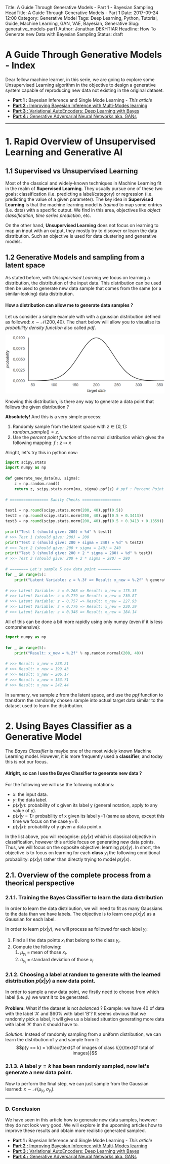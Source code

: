 Title: A Guide Through Generative Models - Part 1 - Bayesian Sampling
HeadTitle: A Guide Through Generative Models - Part 1
Date: 2017-09-24 12:00
Category: Generative Model
Tags: Deep Learning, Python, Tutorial, Guide, Machine Learning, GAN, VAE, Bayesian, Generative
Slug: generative_models-part1
Author: Jonathan DEKHTIAR
Headline: How To Generate new Data with Bayesian Sampling
Status: draft

# A Guide Through Generative Models - Index

Dear fellow machine learner, in this serie, we are going to explore some Unsupervised Learning algorithm in the objective to design a generative system capable of reproducing new data not existing in the original dataset.

* **Part 1 :** Bayesian Inference and Single Mode Learning - *This article*
* [**Part 2 :** Improving Bayesian Inference with Multi-Modes learning](#Coming_Soon)
* [**Part 3 :** Variational AutoEncoders: Deep Learning with Bayes](#Coming_Soon)
* [**Part 4 :** Generative Adversarial Neural Networks aka. GANs](#Coming_Soon)

---

# 1. Rapid Overview of Unsupervised Learning and Generative AI

## 1.1 Supervised vs Unsupervised Learning

Most of the classical and widely-known techniques in Machine Learning fit in the realm of **Supervised Learning**. They usually pursue one of these two goals: classification (i.e. predicting a label/category) or regression (i.e. predicting the value of a given parameter). The key idea in **Supervised Learning** is that the machine learning model is *trained* to map some entries (i.e. data) with a specific output. We find in this area, objectives like *object classification*, *time series prediction*, etc.

On the other hand, **Unsupervised Learning** does not focus on learning to map an input with an output, they mostly try to discover or learn the data distribution. Such an objective is used for data clustering and generative models.

## 1.2 Generative Models and sampling from a latent space

As stated before, with *Unsupervised Learning* we focus on learning a distribution, the distribution of the input data. This distribution can be used then be used to generate new data sample that comes from the same (or a similar-looking) data distribution.

#### How a distribution can allow me to generate data samples ?

Let us consider a simple example with with a gaussian distribution defined as followed: $x \sim \mathcal{N} (200, 40)$.
The chart below will allow you to visualise its *probability density function* also called *pdf*.

<center><img alt="gaussian distribution" src="/images/generative_models-part1/gaussian_distribution.png" style="max-height: 250px;"></center>

Knowing this distribution, is there any way to generate a data point that follows the given distribution ?

**Absolutely!** And this is a very simple process:

1. Randomly sample from the latent space with $z \in [0, 1]$: $random\_sample() = z$.
2. Use the *percent point function* of the normal distribution which gives the following mapping: $f: z \mapsto x$

Alright, let's try this in python now:

```python
import scipy.stats
import numpy as np

def generate_new_data(mu, sigma):
    z = np.random.rand()
    return z, scipy.stats.norm(mu, sigma).ppf(z) # ppf : Percent Point Function

# ================= Sanity Checks =================

test1 = np.round(scipy.stats.norm(200, 40).ppf(0.5))
test2 = np.round(scipy.stats.norm(200, 40).ppf(0.5 + 0.3413))
test3 = np.round(scipy.stats.norm(200, 40).ppf(0.5 + 0.3413 + 0.1359))

print("Test 1 (should give: 200) = %d" % test1)
# >>> Test 1 (should give: 200) = 200
print("Test 2 (should give: 200 + sigma = 240) = %d" % test2)
# >>> Test 2 (should give: 200 + sigma = 240) = 240
print("Test 3 (should give: 200 + 2 * sigma = 280) = %d" % test3)
# >>> Test 3 (should give: 200 + 2 * sigma = 280) = 280

# ======== Let's sample 5 new data point ==========
for _ in range(5):
    print("Latent Variable: z = %.3f => Result: x_new = %.2f" % generate_new_data(200, 40))

# >>> Latent Variable: z = 0.268 => Result: x_new = 175.35
# >>> Latent Variable: z = 0.779 => Result: x_new = 230.87
# >>> Latent Variable: z = 0.757 => Result: x_new = 227.93
# >>> Latent Variable: z = 0.776 => Result: x_new = 230.39
# >>> Latent Variable: z = 0.346 => Result: x_new = 184.14
```

All of this can be done a bit more rapidly using only numpy (even if it is less comprehensive):

```python
import numpy as np

for _ in range(5):
    print("Result: x_new = %.2f" % np.random.normal(200, 40))

# >>> Result: x_new = 238.21
# >>> Result: x_new = 199.43
# >>> Result: x_new = 206.17
# >>> Result: x_new = 153.71
# >>> Result: x_new = 242.44
```

In summary, we sample $z$ from the latent space, and use the *ppf* function to transform the ramdomly chosen sample into actual target data similar to the dataset used to learn the distribution.

# 2. Using Bayes Classifier as a Generative Model

The *Bayes Classifier* is maybe one of the most widely known Machine Learning model. However, it is more frequently used a **classifier**, and today this is not our focus.

#### Alright, so can I use the Bayes Classifier to generate new data ?

For the following we will use the following notations:

* $x$: the input data.
* $y$: the data label.
* $p(x|y)$: probability of x given its label y (general notation, apply to any value of y).
* $p(x|y=1)$: probability of x given its label y=1 (same as above, except this time we focus on the case y=1).
* $p(y|x)$: probability of y given a data point x.

In the list above, you will recognise: $p(y|x)$ which is classical objective in classification, however this article focus on generating new data points. Thus, we will focus on the opposite objective: learning $p(x|y)$. In short, the objective is to focus on learning for each **class** $y_i$ the following conditional probability: $p(x|y)$ rather than directly trying to model $p(y|x)$.

## 2.1. Overview of the complete process from a theorical perspective

### 2.1.1. Training the Bayes Classifier to learn the data distribution

In order to learn the data distribution, we will need to fit as many Gaussians to the data than we have labels. The objective is to learn one $p(x|y)$ as a Gaussian for each label.

In order to learn $p(x|y)$, we will process as followed for each label $y_i$:

1. Find all the data points $x_i$ that belong to the class $y_i$.
2. Compute the following:
    1. $\mu_{y_i}$ = mean of those $x_i$.
    2. $\sigma_{y_i}$ = standard deviation of those $x_i$.

### 2.1.2. Choosing a label at random to generate with the learned distribution $p(x|y)$ a new data point.

In order to sample a new data point, we firstly need to choose from which label (i.e. $y_i$) we want it to be generated.

**Problem:** What if the dataset is not *balanced* ? Example: we have $40%$ of data with the label 'A' and $60% with label 'B'?
It seems obvious that we randomly pick a label, it will give us a biaised situation generating more data with label 'A' than it should have to.

*Solution:* Instead of randomly sampling from a uniform distribution, we can learn the distribution of $y$ and sample from it:
$$p(y == k) = \dfrac{\text{# of images of class k}}{\text{# total of images}}$$

### 2.1.3. A label $y = k$ has been randomly sampled, now let's generate a new data point.

Now to perform the final step, we can just sample from the Gaussian learned: $x \sim \mathcal{N} (\mu_{y_i}, \sigma_{y_i})$.

---

### D. Conclusion

We have seen in this article how to generate new data samples, however they do not look very good. We will explore in the upcoming articles how to improve these results and obtain more realistic generated sampled.

* **Part 1 :** Bayesian Inference and Single Mode Learning - *This article*
* [**Part 2 :** Improving Bayesian Inference with Multi-Modes learning](#Coming_Soon)
* [**Part 3 :** Variational AutoEncoders: Deep Learning with Bayes](#Coming_Soon)
* [**Part 4 :** Generative Adversarial Neural Networks aka. GANs](#Coming_Soon)
